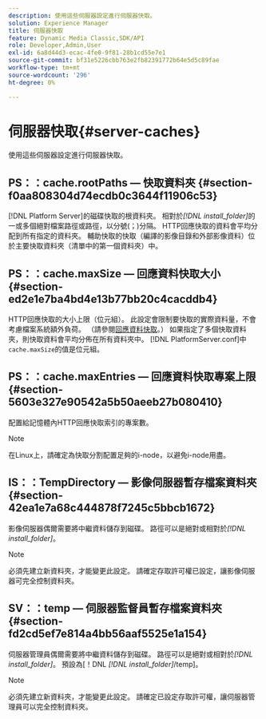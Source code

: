 ```yaml
---
description: 使用這些伺服器設定進行伺服器快取。
solution: Experience Manager
title: 伺服器快取
feature: Dynamic Media Classic,SDK/API
role: Developer,Admin,User
exl-id: 6a8d44d3-ecac-4fe0-9f81-28b1cd55e7e1
source-git-commit: bf31e5226cbb763e2fb82391772b64e5d5c89fae
workflow-type: tm+mt
source-wordcount: '296'
ht-degree: 0%

---
```


# 伺服器快取{#server-caches}

使用這些伺服器設定進行伺服器快取。

## PS：：cache.rootPaths — 快取資料夾 {#section-f0aa808304d74ecdb0c3644f11906c53}

[!DNL Platform Server]的磁碟快取的根資料夾。 相對於&#x200B;*[!DNL install_folder]*&#x200B;的一或多個絕對檔案路徑或路徑，以分號(；)分隔。 HTTP回應快取的資料會平均分配到所有指定的資料夾。 輔助快取的快取（編譯的影像目錄和外部影像資料）位於主要快取資料夾（清單中的第一個資料夾）中。

## PS：：cache.maxSize — 回應資料快取大小 {#section-ed2e1e7ba4bd4e13b77bb20c4cacddb4}

HTTP回應快取的大小上限（位元組）。 此設定會限制要快取的實際資料量，不會考慮檔案系統額外負荷。 （請參閱[回應資料快取](../../../../is-api/image-serving-api-ref/c-configuration-and-administration/c-data-caches/c-response-data-cache.md#concept-81ea996c242441f2a69f7e9d9b3a29ca)。） 如果指定了多個快取資料夾，則快取資料會平均分佈在所有資料夾中。 [!DNL PlatformServer.conf]中`cache.maxSize`的值是位元組。

## PS：：cache.maxEntries — 回應資料快取專案上限 {#section-5603e327e90542a5b50aeeb27b080410}

配置給記憶體內HTTP回應快取索引的專案數。

>[!NOTE]
>
>在Linux上，請確定為快取分割配置足夠的i-node，以避免i-node用盡。

## IS：：TempDirectory — 影像伺服器暫存檔案資料夾 {#section-42ea1e7a68c444878f7245c5bbcb1672}

影像伺服器偶爾需要將中繼資料儲存到磁碟。 路徑可以是絕對或相對於&#x200B;*[!DNL install_folder]*。

>[!NOTE]
>
>必須先建立新資料夾，才能變更此設定。 請確定存取許可權已設定，讓影像伺服器可完全控制資料夾。

## SV：：temp — 伺服器監督員暫存檔案資料夾 {#section-fd2cd5ef7e814a4bb56aaf5525e1a154}

伺服器管理員偶爾需要將中繼資料儲存到磁碟。 路徑可以是絕對或相對於&#x200B;*[!DNL install_folder]*。 預設為[！DNL *[!DNL install_folder]*/temp]。

>[!NOTE]
>
>必須先建立新資料夾，才能變更此設定。 請確定已設定存取許可權，讓伺服器管理員可以完全控制資料夾。
